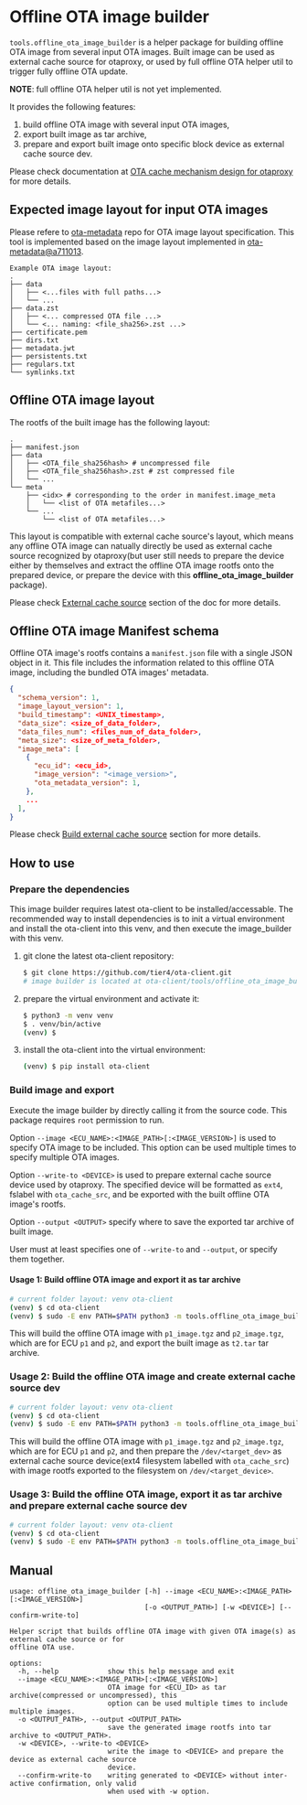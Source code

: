 # Offline OTA image builder

`tools.offline_ota_image_builder` is a helper package for building offline OTA image from several input OTA images. Built image can be used as external cache source for otaproxy, or used by full offline OTA helper util to trigger fully offline OTA update.

**NOTE**: full offline OTA helper util is not yet implemented.

It provides the following features:

1. build offline OTA image with several input OTA images,
2. export built image as tar archive,
3. prepare and export built image onto specific block device as external cache source dev.

Please check documentation at [OTA cache mechanism design for otaproxy](https://tier4.atlassian.net/l/cp/yzmnPx9T) for more details.

## Expected image layout for input OTA images

Please refere to [ota-metadata](https://github.com/tier4/ota-metadata) repo for OTA image layout specification.
This tool is implemented based on the image layout implemented in [ota-metadata@a711013](https://github.com/tier4/ota-metadata/commit/a711013).

```text
Example OTA image layout:
.
├── data
│   ├── <...files with full paths...>
│   └── ...
├── data.zst
│   ├── <... compressed OTA file ...>
│   └── <... naming: <file_sha256>.zst ...>
├── certificate.pem
├── dirs.txt
├── metadata.jwt
├── persistents.txt
├── regulars.txt
└── symlinks.txt
```

## Offline OTA image layout

The rootfs of the built image has the following layout:

```text
.
├── manifest.json
├── data
│   ├── <OTA_file_sha256hash> # uncompressed file
│   ├── <OTA_file_sha256hash>.zst # zst compressed file
│   └── ...
└── meta
    ├── <idx> # corresponding to the order in manifest.image_meta
    │   └── <list of OTA metafiles...>
    └── ...
        └── <list of OTA metafiles...>

```

This layout is compatible with external cache source's layout, which means any offline OTA image can natually directly be used as external cache source recognized by otaproxy(but user still needs to prepare the device either by themselves and extract the offline OTA image rootfs onto the prepared device, or prepare the device with this **offline_ota_image_builder** package).

Please check [External cache source](https://tier4.atlassian.net/wiki/spaces/WEB/pages/2813984854/OTA+cache+mechanism+design+for+otaproxy#External-cache-source) section of the doc for more details.

## Offline OTA image Manifest schema

Offline OTA image's rootfs contains a `manifest.json` file with a single JSON object in it. This file includes the information related to this offline OTA image, including the bundled OTA images' metadata.

```json
{
  "schema_version": 1,
  "image_layout_version": 1,
  "build_timestamp": <UNIX_timestamp>,
  "data_size": <size_of_data_folder>,
  "data_files_num": <files_num_of_data_folder>,
  "meta_size": <size_of_meta_folder>,
  "image_meta": [
    {
      "ecu_id": <ecu_id>,
      "image_version": "<image_version>",
      "ota_metadata_version": 1,
    },
    ...
  ],
}
```

Please check [Build external cache source](https://tier4.atlassian.net/wiki/spaces/WEB/pages/2813984854/OTA+cache+mechanism+design+for+otaproxy#Build-external-cache-source) section for more details.

## How to use

### Prepare the dependencies

This image builder requires latest ota-client to be installed/accessable. The recommended way to install dependencies is to init a virtual environment and install the ota-client into this venv, and then execute the image_builder with this venv.

1. git clone the latest ota-client repository:

    ```bash
    $ git clone https://github.com/tier4/ota-client.git
    # image builder is located at ota-client/tools/offline_ota_image_builder
    ```

2. prepare the virtual environment and activate it:

    ```bash
    $ python3 -m venv venv
    $ . venv/bin/active
    (venv) $
    ```

3. install the ota-client into the virtual environment:

    ```bash
    (venv) $ pip install ota-client
    ```

### Build image and export

Execute the image builder by directly calling it from the source code. This package requires `root` permission to run.

Option `--image <ECU_NAME>:<IMAGE_PATH>[:<IMAGE_VERSION>]` is used to specify OTA image to be included. This option can be used multiple times to specify multiple OTA images.

Option `--write-to <DEVICE>` is used to prepare external cache source device used by otaproxy. The specified device will be formatted as `ext4`, fslabel with `ota_cache_src`, and be exported with the built offline OTA image's rootfs.

Option `--output <OUTPUT>` specify where to save the exported tar archive of built image.

User must at least specifies one of `--write-to` and `--output`, or specify them together.

#### Usage 1: Build offline OTA image and export it as tar archive

```bash
# current folder layout: venv ota-client
(venv) $ cd ota-client
(venv) $ sudo -E env PATH=$PATH python3 -m tools.offline_ota_image_builder --image=p1:p1_image.tgz:ver_20230808 --image=p2:p2_image.tgz:ver_20230808 --output=t2.tar
```

This will build the offline OTA image with `p1_image.tgz` and `p2_image.tgz`, which are for ECU `p1` and `p2`, and export the built image as `t2.tar` tar archive.

### Usage 2: Build the offline OTA image and create external cache source dev

```bash
# current folder layout: venv ota-client
(venv) $ cd ota-client
(venv) $ sudo -E env PATH=$PATH python3 -m tools.offline_ota_image_builder --image=p1:p1_image.tgz:ver_20230808 --image=p2:p2_image.tgz:ver_20230808 --write-to=/dev/<target_dev>
```

This will build the offline OTA image with `p1_image.tgz` and `p2_image.tgz`, which are for ECU `p1` and `p2`, and then prepare the `/dev/<target_dev>` as external cache source device(ext4 filesystem labelled with `ota_cache_src`) with image rootfs exported to the filesystem on `/dev/<target_device>`.

### Usage 3: Build the offline OTA image, export it as tar archive and prepare external cache source dev

```bash
# current folder layout: venv ota-client
(venv) $ cd ota-client
(venv) $ sudo -E env PATH=$PATH python3 -m tools.offline_ota_image_builder --image=p1:p1_image.tgz:ver_20230808 --image=p2:p2_image.tgz:ver_20230808 --output=t2.tar --write-to=/dev/<target_dev>
```

## Manual

```text
usage: offline_ota_image_builder [-h] --image <ECU_NAME>:<IMAGE_PATH>[:<IMAGE_VERSION>]
                                 [-o <OUTPUT_PATH>] [-w <DEVICE>] [--confirm-write-to]

Helper script that builds offline OTA image with given OTA image(s) as external cache source or for
offline OTA use.

options:
  -h, --help            show this help message and exit
  --image <ECU_NAME>:<IMAGE_PATH>[:<IMAGE_VERSION>]
                        OTA image for <ECU_ID> as tar archive(compressed or uncompressed), this
                        option can be used multiple times to include multiple images.
  -o <OUTPUT_PATH>, --output <OUTPUT_PATH>
                        save the generated image rootfs into tar archive to <OUTPUT_PATH>.
  -w <DEVICE>, --write-to <DEVICE>
                        write the image to <DEVICE> and prepare the device as external cache source
                        device.
  --confirm-write-to    writing generated to <DEVICE> without inter-active confirmation, only valid
                        when used with -w option.
```
